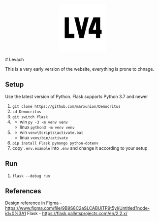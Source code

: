 <p align="center">
<img src="static/logo-black.png">
</p>
# Levach

This is a very early version of the website, everything is prone to chnage.

## Setup

Use the latest version of Python. Flask supports Python 3.7 and newer

1. `git clone https://github.com/marxunion/Democritus`
2. `cd Democritus`
3. `git switch flask`
4. - win `py -3 -m venv venv`
   - linux `python3 -m venv venv`
5. - win `venv\Scripts\activate.bat`
   - linux `venv/bin/activate`
6. `pip install Flask pymongo python-dotenv`
7. copy `.env.example` into `.env` and change it according to your setup

## Run

1. `flask --debug run`

## References

Design reference in Figma - https://www.figma.com/file/9B9S8C2aSLCABUiTP9t5yl/Untitled?node-id=0%3A1
Flask - https://flask.palletsprojects.com/en/2.2.x/